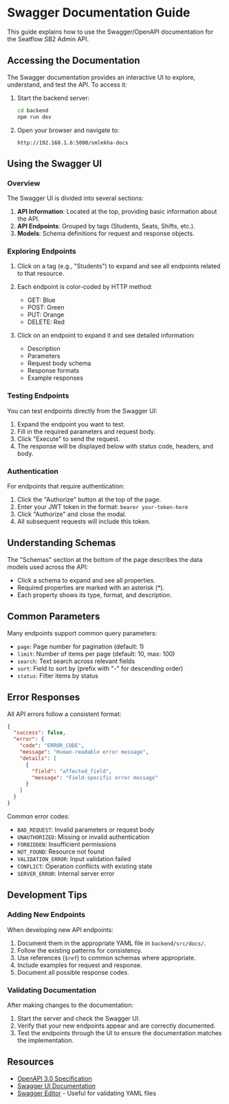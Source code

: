 # Swagger Documentation Guide

This guide explains how to use the Swagger/OpenAPI documentation for the Seatflow SB2 Admin API.

## Accessing the Documentation

The Swagger documentation provides an interactive UI to explore, understand, and test the API. To access it:

1. Start the backend server:
   ```bash
   cd backend
   npm run dev
   ```

2. Open your browser and navigate to:
   ```
   http://192.168.1.6:5000/smlekha-docs
   ```

## Using the Swagger UI

### Overview

The Swagger UI is divided into several sections:

1. **API Information**: Located at the top, providing basic information about the API.
2. **API Endpoints**: Grouped by tags (Students, Seats, Shifts, etc.).
3. **Models**: Schema definitions for request and response objects.

### Exploring Endpoints

1. Click on a tag (e.g., "Students") to expand and see all endpoints related to that resource.
2. Each endpoint is color-coded by HTTP method:
   - GET: Blue
   - POST: Green
   - PUT: Orange
   - DELETE: Red

3. Click on an endpoint to expand it and see detailed information:
   - Description
   - Parameters
   - Request body schema
   - Response formats
   - Example responses

### Testing Endpoints

You can test endpoints directly from the Swagger UI:

1. Expand the endpoint you want to test.
2. Fill in the required parameters and request body.
3. Click "Execute" to send the request.
4. The response will be displayed below with status code, headers, and body.

### Authentication

For endpoints that require authentication:

1. Click the "Authorize" button at the top of the page.
2. Enter your JWT token in the format: `bearer your-token-here`
3. Click "Authorize" and close the modal.
4. All subsequent requests will include this token.

## Understanding Schemas

The "Schemas" section at the bottom of the page describes the data models used across the API:

- Click a schema to expand and see all properties.
- Required properties are marked with an asterisk (*).
- Each property shows its type, format, and description.

## Common Parameters

Many endpoints support common query parameters:

- `page`: Page number for pagination (default: 1)
- `limit`: Number of items per page (default: 10, max: 100)
- `search`: Text search across relevant fields
- `sort`: Field to sort by (prefix with "-" for descending order)
- `status`: Filter items by status

## Error Responses

All API errors follow a consistent format:

```json
{
  "success": false,
  "error": {
    "code": "ERROR_CODE",
    "message": "Human-readable error message",
    "details": [
      {
        "field": "affected_field",
        "message": "Field-specific error message"
      }
    ]
  }
}
```

Common error codes:

- `BAD_REQUEST`: Invalid parameters or request body
- `UNAUTHORIZED`: Missing or invalid authentication
- `FORBIDDEN`: Insufficient permissions
- `NOT_FOUND`: Resource not found
- `VALIDATION_ERROR`: Input validation failed
- `CONFLICT`: Operation conflicts with existing state
- `SERVER_ERROR`: Internal server error

## Development Tips

### Adding New Endpoints

When developing new API endpoints:

1. Document them in the appropriate YAML file in `backend/src/docs/`.
2. Follow the existing patterns for consistency.
3. Use references (`$ref`) to common schemas where appropriate.
4. Include examples for request and response.
5. Document all possible response codes.

### Validating Documentation

After making changes to the documentation:

1. Start the server and check the Swagger UI.
2. Verify that your new endpoints appear and are correctly documented.
3. Test the endpoints through the UI to ensure the documentation matches the implementation.

## Resources

- [OpenAPI 3.0 Specification](https://swagger.io/specification/)
- [Swagger UI Documentation](https://swagger.io/tools/swagger-ui/)
- [Swagger Editor](https://editor.swagger.io/) - Useful for validating YAML files 
